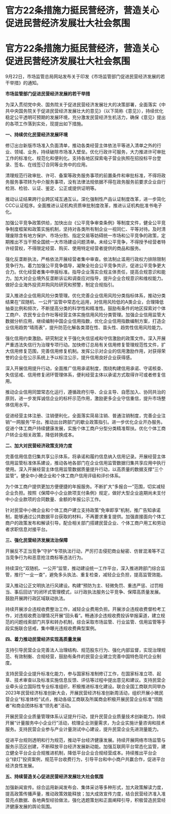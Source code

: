 # 官方22条措施力挺民营经济，营造关心促进民营经济发展壮大社会氛围

# 官方22条措施力挺民营经济，营造关心促进民营经济发展壮大社会氛围

9月22日，市场监管总局网站发布关于印发《市场监管部门促进民营经济发展的若干举措》的通知。

**市场监管部门促进民营经济发展的若干举措**

为深入贯彻党中央、国务院关于促进民营经济发展壮大的决策部署，全面落实《中共中央国务院关于促进民营经济发展壮大的意见》（以下简称《意见》），持续优化稳定公平透明可预期的发展环境，充分激发民营经济生机活力，确保《意见》提出的各项工作落到实处，现提出如下措施。

**一、持续优化民营经济发展环境**

修订出台新版市场准入负面清单，推动各类经营主体依法平等进入清单之外的行业、领域、业务，持续破除市场准入壁垒。优化行政许可服务，大力推进许可审批工作的标准化、规范化和便利化。支持各地区探索电子营业执照在招投标平台登录、签名、在线签订合同等业务中的应用。

清理规范行政审批、许可、备案等政务服务事项的前置条件和审批标准，不得将政务服务事项转为中介服务事项，没有法律法规依据不得在政务服务前要求企业自行检测、检验、认证、鉴定、公正或提供证明等。

推动认证结果跨行业跨区域互通互认。深化强制性产品认证制度改革，进一步简化CCC认证程序。全面推进认证机构资质审批制度改革，推进认证机构批准书电子化。

加强公平竞争政策供给，加快出台《公平竞争审查条例》等制度文件，健全公平竞争制度框架和政策实施机制，坚持对各类所有制企业一视同仁、平等对待。及时清理废除含有地方保护、市场分割、指定交易等妨碍统一市场和公平竞争的政策，定期推出不当干预全国统一大市场建设问题清单。未经公平竞争，不得授予经营者特许经营权，不得限定经营、购买、使用特定经营者提供的商品和服务。

强化反垄断执法，严格依法开展经营者集中审查。依法制止滥用行政权力排除限制竞争行为。着力加强公平竞争倡导，凝聚全社会公平竞争共识，促进公平竞争更大合力。优化经营者集中申报标准。指导企业落实合规主体责任，提高合规意识和能力。加大对企业境外反垄断诉讼和调查应对指导，提升企业合规意识和维权能力。做好企业海外投资并购风险研究和预警，制定合规指引。

深入推进企业信用风险分类管理。优化完善企业信用风险分类指标体系，推动分类结果在“双随机、一公开”监管中常态化运用，对信用风险低的A类企业，合理降低抽查比例和频次，不断提高分类的科学性和精准性。鼓励有条件的地区探索对个体工商户、农民专业合作社等经营主体实施信用风险分类管理。加强企业信用监管大数据分析应用，继续编制中国企业信用指数，优化企业信用指数编制方案，打造企业信用趋势“晴雨表”，提升防范化解各类潜在性、苗头性、趋势性信用风险能力。

强化信用约束激励。研究制定关于强化失信惩戒和守信激励的政策文件。深入开展严重违法失信行为治理专项行动。加快修订总局有关信用修复管理规范性文件，扩大信用修复范围，完善信用修复机制。发挥公示对企业的信用激励作用，对获得荣誉的企业在公示系统上予以标注公示，提升信用良好企业获得感。

深入开展信用提升行动，全面推广信用承诺制度，围绕构建信用承诺、守诺核查、失信惩戒、信用修复闭环管理体系，便利经营主体以承诺方式取得许可或者修复信用。

推动企业信用同盟常态化运行，遵循政府引导、企业主导、自愿加入、协同共治的原则，进一步发挥诚信企业的标杆示范作用，激励更多企业守信重信，提升市场整体信用水平。

促进经营主体注册、注销便利化，全面落实简易注销、普通注销制度，完善企业注销“一网服务”平台。推动出台跨部门的歇业政策指引。进一步优化企业开办服务。促进个体工商户持续健康发展，实施个体工商户分型分类精准帮扶。优化个体工商户转企业相关政策，降低转换成本。

**二、加大对民营经济政策支持力度**

完善信用信息归集共享公示体系，将承诺和履约信息纳入信用记录。开展经营主体信用监管标准体系建设，推动各地各部门在企业信用监管数据归集共享应用中执行使用。深入开展经营主体信用监管数据质量提升行动，以高质量的数据支撑“三个监管”。健全中小微企业和个体工商户信用评级和评价体系。

为个体工商户提供更加方便便捷的年报服务。不断扩大“多报合一”范围，切实减轻企业负担。按照《保障中小企业款项支付条例》规定，做好大型企业逾期尚未支付中小企业款项的合同数量、金额的年报公示工作。

针对民营中小微企业和个体工商户建立支持政策“免审即享”机制，推广告知承诺制，能够通过公共数据平台获取的材料，不再要求重复提供。加强直接面向个体工商户的政策发布和解读引导。配合相关部门搭建民营企业、个体工商户用工和劳动者求职信息对接平台。

**三、强化民营经济发展法治保障**

开展反不正当竞争“守护”专项执法行动，严厉打击侵犯商业秘密、仿冒混淆等不正当竞争行为和恶意抢注商标等违法行为。

持续深化“双随机、一公开”监管，推动建设统一工作平台，深入推进跨部门综合监管，推行“一业一查”，避免多头执法、重复检查，减轻企业负担，提高监管效能。

深入推动公正文明执法行风建设。构建“预防为主、轻微免罚、重违严惩、过罚相当、事后回访”的闭环式管理模式，以行政执法服务公平竞争、保障高质量发展。鼓励开展跨行政区域联动执法。

持续开展涉企违规收费整治工作，减轻企业费用负担。开展涉企违规收费督检考工作，对违规收费治理情况开展“回头看”。畅通涉企违规收费投诉举报渠道，建立规范的问题线索部门共享和转办机制，综合采取市场监管、行业监管、信用监管等手段实施联合惩戒，集中曝光违规收费典型案例。

**四、着力推动民营经济实现高质量发展**

支持引导民营企业完善法人治理结构、规范股东行为、强化内部监督，实现治理规范、有效制衡、合规经营，鼓励有条件的民营企业建立完善中国特色现代企业制度。

支持民营企业提升标准化能力，参与国家标准制修订工作，在国家标准立项、起草、技术审查以及标准实施信息反馈、评估等过程中提出意见和建议。支持民营企业牵头设立国际性专业标准组织，积极推进标准化建设。联合全国工商联共同举办2023年民营经济标准创新大会，开展民营经济标准创新周活动，组织开展小微民营企业“标准体检”试点，推动各级工商联及所属商会积极开展民营企业标准“领跑者”和商会团体标准“领先者”活动。

开展民营企业质量管理体系认证提升行动，提升民营企业质量技术创新能力。持续开展“计量服务中小企业行”活动，梳理企业测量需求，为企业实施计量咨询和技术服务。支持民营企业参与产业计量测试中心建设，提升民营企业先进测量能力。

促进平台规则透明和行为规范，推动平台经济健康发展。持续开展网络市场监管与服务示范区创建，不断释放平台经济发展新动能。加强互联网平台常态化监管，建立健全平台企业合规推进机制，降低平台企业合规经营成本。持续推出平台企业“绿灯”投资案例，规范平台收费行为，引导平台和中小商户共赢合作，促进平台经济良性发展。

**五、持续营造关心促进民营经济发展壮大社会氛围**

加强新闻宣传。综合运用新闻发布会、集体采访等多种形式，加大政策解读力度，提高政策传播声量，推动政策效能释放；加大成效宣传力度，结合民营经济准入准营亮点数据、各地典型经验做法，强化选题策划和正面阐释引导，积极营造民营经济健康发展的舆论氛围。

